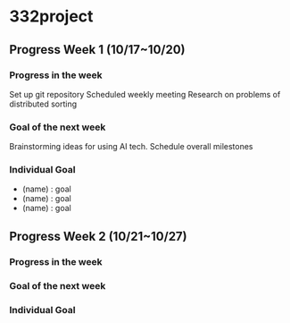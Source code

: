 # 332project


## Progress Week 1 (10/17~10/20) 

### Progress in the week 
Set up git repository 
Scheduled weekly meeting 
Research on problems of distributed sorting 

### Goal of the next week 
Brainstorming ideas for using AI tech. 
Schedule overall milestones 

### Individual Goal 
- (name) : goal
- (name) : goal
- (name) : goal 


## Progress Week 2 (10/21~10/27)

### Progress in the week 

### Goal of the next week 

### Individual Goal 

